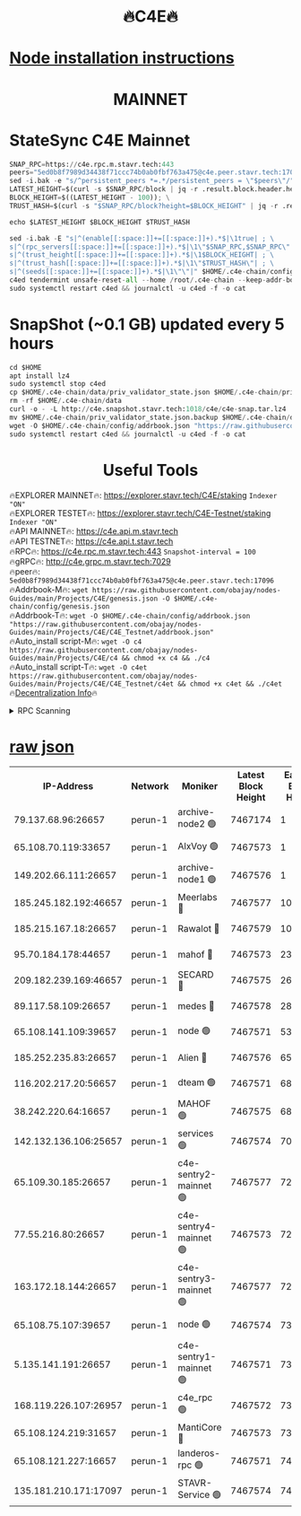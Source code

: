 <h1 align="center"> 🔥C4E🔥</h1>

[Node installation instructions](https://github.com/obajay/nodes-Guides/tree/main/Projects/C4E)
=

<h1 align="center"> MAINNET</h1>

# StateSync C4E Mainnet
```python
SNAP_RPC=https://c4e.rpc.m.stavr.tech:443
peers="5ed0b8f7989d34438f71ccc74b0ab0fbf763a475@c4e.peer.stavr.tech:17096"
sed -i.bak -e "s/^persistent_peers *=.*/persistent_peers = \"$peers\"/" $HOME/.c4e-chain/config/config.toml
LATEST_HEIGHT=$(curl -s $SNAP_RPC/block | jq -r .result.block.header.height); \
BLOCK_HEIGHT=$((LATEST_HEIGHT - 100)); \
TRUST_HASH=$(curl -s "$SNAP_RPC/block?height=$BLOCK_HEIGHT" | jq -r .result.block_id.hash)

echo $LATEST_HEIGHT $BLOCK_HEIGHT $TRUST_HASH

sed -i.bak -E "s|^(enable[[:space:]]+=[[:space:]]+).*$|\1true| ; \
s|^(rpc_servers[[:space:]]+=[[:space:]]+).*$|\1\"$SNAP_RPC,$SNAP_RPC\"| ; \
s|^(trust_height[[:space:]]+=[[:space:]]+).*$|\1$BLOCK_HEIGHT| ; \
s|^(trust_hash[[:space:]]+=[[:space:]]+).*$|\1\"$TRUST_HASH\"| ; \
s|^(seeds[[:space:]]+=[[:space:]]+).*$|\1\"\"|" $HOME/.c4e-chain/config/config.toml
c4ed tendermint unsafe-reset-all --home /root/.c4e-chain --keep-addr-book
sudo systemctl restart c4ed && journalctl -u c4ed -f -o cat
```
# SnapShot (~0.1 GB) updated every 5 hours
```python
cd $HOME
apt install lz4
sudo systemctl stop c4ed
cp $HOME/.c4e-chain/data/priv_validator_state.json $HOME/.c4e-chain/priv_validator_state.json.backup
rm -rf $HOME/.c4e-chain/data
curl -o - -L http://c4e.snapshot.stavr.tech:1018/c4e/c4e-snap.tar.lz4 | lz4 -c -d - | tar -x -C $HOME/.c4e-chain --strip-components 2
mv $HOME/.c4e-chain/priv_validator_state.json.backup $HOME/.c4e-chain/data/priv_validator_state.json
wget -O $HOME/.c4e-chain/config/addrbook.json "https://raw.githubusercontent.com/obajay/nodes-Guides/main/Projects/C4E/addrbook.json"
sudo systemctl restart c4ed && journalctl -u c4ed -f -o cat
```
 <h1 align="center"> Useful Tools</h1>

🔥EXPLORER MAINNET🔥:  https://explorer.stavr.tech/C4E/staking            `Indexer "ON"` \
🔥EXPLORER TESTET🔥:   https://explorer.stavr.tech/C4E-Testnet/staking     `Indexer "ON"` \
🔥API MAINNET🔥:       https://c4e.api.m.stavr.tech \
🔥API TESTNET🔥:       https://c4e.api.t.stavr.tech \
🔥RPC🔥:               https://c4e.rpc.m.stavr.tech:443                  `Snapshot-interval = 100` \
🔥gRPC🔥:              http://c4e.grpc.m.stavr.tech:7029 \
🔥peer🔥:              `5ed0b8f7989d34438f71ccc74b0ab0fbf763a475@c4e.peer.stavr.tech:17096` \
🔥Addrbook-M🔥:    ```wget https://raw.githubusercontent.com/obajay/nodes-Guides/main/Projects/C4E/genesis.json -O $HOME/.c4e-chain/config/genesis.json``` \
🔥Addrbook-T🔥:    ```wget -O $HOME/.c4e-chain/config/addrbook.json "https://raw.githubusercontent.com/obajay/nodes-Guides/main/Projects/C4E/C4E_Testnet/addrbook.json"``` \
🔥Auto_install script-M🔥: ```wget -O c4 https://raw.githubusercontent.com/obajay/nodes-Guides/main/Projects/C4E/c4 && chmod +x c4 && ./c4``` \
🔥Auto_install script-T🔥: ```wget -O c4et https://raw.githubusercontent.com/obajay/nodes-Guides/main/Projects/C4E/C4E_Testnet/c4et && chmod +x c4et && ./c4et``` \
🔥[Decentralization Info](https://github.com/obajay/StateSync-snapshots/tree/main/Projects/C4E/Decentralization)🔥




<details>
<summary>RPC Scanning</summary>

<h2 align="center"> We scan nodes in real time every 4 hours. And we provide the final result of RPC endpoints.
We cannot influence the operation of these nodes in any way. </h2>


```python
If Voting Power is higher than 0 --> then the Node is a validator of the network and may be subject to attack and be a potential threat to the chain.
```
```python
We marked such validators with a red symbol
```

</details>

[raw json](https://rpc-check.c4e.stavr.tech/c4e/rpc-c4e-result.json)
=



<table><tr><th>IP-Address</th><th>Network</th><th>Moniker</th><th>Latest Block Height</th><th>Earliest Block Height</th><th>Catching Up</th><th>Tx Index</th><th>Voting Power</th><th>Scan Time</th></tr><tr><td>79.137.68.96:26657</td><td>perun-1</td><td>archive-node2 🟢</td><td>7467174</td><td>1</td><td>False</td><td>on</td><td>0</td><td>2024-03-06T07:38:27.170030193UTC</td></tr><tr><td>65.108.70.119:33657</td><td>perun-1</td><td>AlxVoy 🟢</td><td>7467573</td><td>1</td><td>False</td><td>on</td><td>0</td><td>2024-03-06T07:38:41.248012072UTC</td></tr><tr><td>149.202.66.111:26657</td><td>perun-1</td><td>archive-node1 🟢</td><td>7467576</td><td>1</td><td>False</td><td>on</td><td>0</td><td>2024-03-06T07:38:57.502395666UTC</td></tr><tr><td>185.245.182.192:46657</td><td>perun-1</td><td>Meerlabs 🔴</td><td>7467577</td><td>1051501</td><td>False</td><td>on</td><td>344615</td><td>2024-03-06T07:39:04.618173355UTC</td></tr><tr><td>185.215.167.18:26657</td><td>perun-1</td><td>Rawalot 🔴</td><td>7467579</td><td>1090501</td><td>False</td><td>on</td><td>450091</td><td>2024-03-06T07:39:17.720344246UTC</td></tr><tr><td>95.70.184.178:44657</td><td>perun-1</td><td>mahof 🔴</td><td>7467573</td><td>2342001</td><td>False</td><td>off</td><td>1356400</td><td>2024-03-06T07:38:40.628369361UTC</td></tr><tr><td>209.182.239.169:46657</td><td>perun-1</td><td>SECARD 🔴</td><td>7467575</td><td>2616101</td><td>False</td><td>off</td><td>749308</td><td>2024-03-06T07:38:52.855090401UTC</td></tr><tr><td>89.117.58.109:26657</td><td>perun-1</td><td>medes 🔴</td><td>7467578</td><td>2826001</td><td>False</td><td>off</td><td>891025</td><td>2024-03-06T07:39:11.310382957UTC</td></tr><tr><td>65.108.141.109:39657</td><td>perun-1</td><td>node 🟢</td><td>7467571</td><td>5303301</td><td>False</td><td>on</td><td>0</td><td>2024-03-06T07:38:29.520428642UTC</td></tr><tr><td>185.252.235.83:26657</td><td>perun-1</td><td>Alien 🔴</td><td>7467576</td><td>6502501</td><td>False</td><td>on</td><td>648215</td><td>2024-03-06T07:38:57.823271769UTC</td></tr><tr><td>116.202.217.20:56657</td><td>perun-1</td><td>dteam 🟢</td><td>7467571</td><td>6800901</td><td>False</td><td>on</td><td>0</td><td>2024-03-06T07:38:26.858366088UTC</td></tr><tr><td>38.242.220.64:16657</td><td>perun-1</td><td>MAHOF 🟢</td><td>7467575</td><td>6885501</td><td>False</td><td>on</td><td>0</td><td>2024-03-06T07:38:55.195978625UTC</td></tr><tr><td>142.132.136.106:25657</td><td>perun-1</td><td>services 🟢</td><td>7467574</td><td>7012001</td><td>False</td><td>on</td><td>0</td><td>2024-03-06T07:38:43.803931178UTC</td></tr><tr><td>65.109.30.185:26657</td><td>perun-1</td><td>c4e-sentry2-mainnet 🟢</td><td>7467577</td><td>7284001</td><td>False</td><td>on</td><td>0</td><td>2024-03-06T07:39:04.313783087UTC</td></tr><tr><td>77.55.216.80:26657</td><td>perun-1</td><td>c4e-sentry4-mainnet 🟢</td><td>7467573</td><td>7297001</td><td>False</td><td>on</td><td>0</td><td>2024-03-06T07:38:40.944016901UTC</td></tr><tr><td>163.172.18.144:26657</td><td>perun-1</td><td>c4e-sentry3-mainnet 🟢</td><td>7467577</td><td>7297001</td><td>False</td><td>on</td><td>0</td><td>2024-03-06T07:39:04.907752721UTC</td></tr><tr><td>65.108.75.107:39657</td><td>perun-1</td><td>node 🟢</td><td>7467574</td><td>7300001</td><td>False</td><td>on</td><td>0</td><td>2024-03-06T07:38:44.122353203UTC</td></tr><tr><td>5.135.141.191:26657</td><td>perun-1</td><td>c4e-sentry1-mainnet 🟢</td><td>7467571</td><td>7300501</td><td>False</td><td>on</td><td>0</td><td>2024-03-06T07:38:26.303781591UTC</td></tr><tr><td>168.119.226.107:26957</td><td>perun-1</td><td>c4e_rpc 🟢</td><td>7467572</td><td>7367572</td><td>False</td><td>on</td><td>0</td><td>2024-03-06T07:38:33.787412371UTC</td></tr><tr><td>65.108.124.219:31657</td><td>perun-1</td><td>MantiCore 🔴</td><td>7467573</td><td>7367573</td><td>False</td><td>off</td><td>729774</td><td>2024-03-06T07:38:40.187359582UTC</td></tr><tr><td>65.108.121.227:16657</td><td>perun-1</td><td>landeros-rpc 🟢</td><td>7467571</td><td>7464001</td><td>False</td><td>on</td><td>0</td><td>2024-03-06T07:38:26.632772412UTC</td></tr><tr><td>135.181.210.171:17097</td><td>perun-1</td><td>STAVR-Service 🟢</td><td>7467574</td><td>7466001</td><td>False</td><td>on</td><td>0</td><td>2024-03-06T07:38:44.428791871UTC</td></tr></table>
